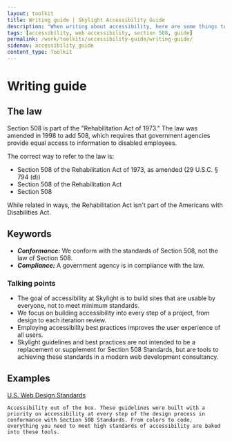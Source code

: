 ```yaml
---
layout: toolkit
title: Writing guide | Skylight Accessibility Guide
description: "When writing about accessibility, here are some things to keep in mind"
tags: [accessibility, web accessibility, section 508, guide]
permalink: /work/toolkits/accessibility-guide/writing-guide/
sidenav: accessibility_guide
content_type: Toolkit
---
```


# Writing guide

## The law

Section 508 is part of the "Rehabilitation Act of 1973." The law was amended in 1998 to add 508, which requires that government agencies provide equal access to information to disabled employees.

The correct way to refer to the law is:

* Section 508 of the Rehabilitation Act of 1973, as amended (29 U.S.C. § 794 (d))
* Section 508 of the Rehabilitation Act
* Section 508

While related in ways, the Rehabilitation Act isn't part of the Americans with Disabilities Act.

## Keywords

* ***Conformance:*** We conform with the standards of Section 508, not the law of Section 508.
* ***Compliance:*** A government agency is in compliance with the law.

### Talking points

* The goal of accessibility at Skylight is to build sites that are usable by everyone, not to meet minimum standards.
* We focus on building accessibility into every step of a project, from design to each iteration review.
* Employing accessibility best practices improves the user experience of all users.
* Skylight guidelines and best practices are not intended to be a replacement or supplement for Section 508 Standards, but are tools to achieving these standards in a modern web development consultancy.

## Examples

[U.S. Web Design Standards](https://playbook.cio.gov/designstandards/)

`Accessibility out of the box. These guidelines were built with a priority on accessibility at every step of the design process in conformance with Section 508 Standards. From colors to code, everything you need to meet high standards of accessibility are baked into these tools.`
